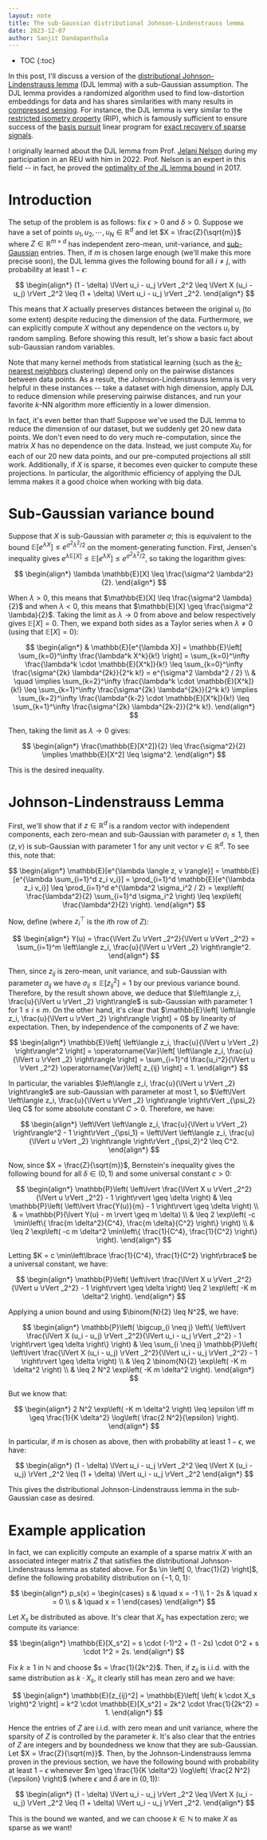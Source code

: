 ```yaml
---
layout: note
title: The sub-Gaussian distributional Johnson-Lindenstrauss lemma 
date: 2023-12-07
author: Sanjit Dandapanthula
---
```


- TOC
{:toc}

In this post, I'll discuss a version of the [distributional Johnson-Lindenstrauss lemma](https://en.wikipedia.org/wiki/Johnson%E2%80%93Lindenstrauss_lemma) (DJL lemma) with a sub-Gaussian assumption. The DJL lemma provides a randomized algorithm used to find low-distortion embeddings for data and has shares similarities with many results in [compressed sensing](https://en.wikipedia.org/wiki/Compressed_sensing). For instance, the DJL lemma is very similar to the [restricted isometry property](https://en.wikipedia.org/wiki/Restricted_isometry_property) (RIP), which is famously sufficient to ensure success of the [basis pursuit](https://en.wikipedia.org/wiki/Basis_pursuit) linear program for [exact recovery of sparse signals](https://arxiv.org/pdf/math/0410542.pdf).

I originally learned about the DJL lemma from Prof. [Jelani Nelson](https://people.eecs.berkeley.edu/~minilek/) during my participation in an REU with him in 2022. Prof. Nelson is an expert in this field -- in fact, he proved the [optimality of the JL lemma bound](https://arxiv.org/pdf/1609.02094.pdf) in 2017.

# Introduction

The setup of the problem is as follows: fix $\epsilon > 0$ and $\delta > 0$. Suppose we have a set of points $u_1, u_2, \cdots, u_N \in \mathbb{R}^d$ and let $X = \frac{Z}{\sqrt{m}}$ where $Z \in \mathbb{R}^{m \times d}$ has independent zero-mean, unit-variance, and [sub-Gaussian](https://en.wikipedia.org/wiki/Sub-Gaussian_distribution) entries. Then, if $m$ is chosen large enough (we'll make this more precise soon), the DJL lemma gives the following bound for all $i \neq j$, with probability at least $1 - \epsilon$:

$$
\begin{align*}
    (1 - \delta) \lVert u_i - u_j \rVert _2^2 \leq \lVert X (u_i - u_j) \rVert _2^2 \leq (1 + \delta) \lVert u_i - u_j \rVert _2^2.
\end{align*}
$$

This means that $X$ actually preserves distances between the original $u_i$ (to some extent) despite reducing the dimension of the data. Furthermore, we can explicitly compute $X$ without any dependence on the vectors $u_i$ by random sampling. Before showing this result, let's show a basic fact about sub-Gaussian random variables.

Note that many kernel methods from statistical learning (such as the [$k$-nearest neighbors](https://en.wikipedia.org/wiki/K-nearest_neighbors_algorithm) clustering) depend only on the pairwise distances between data points. As a result, the Johnson-Lindenstrauss lemma is very helpful in these instances -- take a dataset with high dimension, apply DJL to reduce dimension while preserving pairwise distances, and run your favorite $k$-NN algorithm more efficiently in a lower dimension.

In fact, it's even better than that! Suppose we've used the DJL lemma to reduce the dimension of our dataset, but we suddenly get 20 new data points. We don't even need to do very much re-computation, since the matrix $X$ has no dependence on the data. Instead, we just compute $X u_i$ for each of our 20 new data points, and our pre-computed projections all still work. Additionally, if $X$ is sparse, it becomes even quicker to compute these projections. In particular, the algorithmic efficiency of applying the DJL lemma makes it a good choice when working with big data.

# Sub-Gaussian variance bound

Suppose that $X$ is sub-Gaussian with parameter $\sigma$; this is equivalent to the bound $\mathbb{E}[e^{\lambda X}] \leq e^{\sigma^2 \lambda^2 / 2}$ on the moment-generating function. First, Jensen's inequality gives $e^{\lambda \mathbb{E}[X]} \leq \mathbb{E}[e^{\lambda X}] \leq e^{\sigma^2 \lambda^2 / 2}$, so taking the logarithm gives:

$$
\begin{align*}
    \lambda \mathbb{E}[X] \leq \frac{\sigma^2 \lambda^2}{2}.
\end{align*}
$$

When $\lambda > 0$, this means that $\mathbb{E}[X] \leq \frac{\sigma^2 \lambda}{2}$ and when $\lambda < 0$, this means that $\mathbb{E}[X] \geq \frac{\sigma^2 \lambda}{2}$. Taking the limit as $\lambda \to 0$ from above and below respectively gives $\mathbb{E}[X] = 0$. Then, we expand both sides as a Taylor series when $\lambda \neq 0$ (using that $\mathbb{E}[X] = 0$):

$$
\begin{align*}
     & \mathbb{E}[e^{\lambda X}]
    = \mathbb{E}\left[ \sum_{k=0}^\infty \frac{\lambda^k X^k}{k!} \right]
    = \sum_{k=0}^\infty \frac{\lambda^k \cdot \mathbb{E}[X^k]}{k!}
    \leq \sum_{k=0}^\infty \frac{\sigma^{2k} \lambda^{2k}}{2^k k!}
    = e^{\sigma^2 \lambda^2 / 2}                                                   \\
     & \quad \implies \sum_{k=2}^\infty \frac{\lambda^k \cdot \mathbb{E}[X^k]}{k!}
    \leq \sum_{k=1}^\infty \frac{\sigma^{2k} \lambda^{2k}}{2^k k!}
    \implies \sum_{k=2}^\infty \frac{\lambda^{k-2} \cdot \mathbb{E}[X^k]}{k!}
    \leq \sum_{k=1}^\infty \frac{\sigma^{2k} \lambda^{2k-2}}{2^k k!}.
\end{align*}
$$

Then, taking the limit as $\lambda \to 0$ gives:

$$
\begin{align*}
    \frac{\mathbb{E}[X^2]}{2} \leq \frac{\sigma^2}{2}
    \implies \mathbb{E}[X^2] \leq \sigma^2.
\end{align*}
$$

This is the desired inequality.

# Johnson-Lindenstrauss Lemma

First, we'll show that if $z \in \mathbb{R}^d$ is a random vector with independent components, each zero-mean and sub-Gaussian with parameter $\sigma_i \leq 1$, then $\langle z, v \rangle$ is sub-Gaussian with parameter 1 for any unit vector $v \in \mathbb{R}^d$. To see this, note that:

$$
\begin{align*}
    \mathbb{E}[e^{\lambda \langle z, v \rangle}]
    = \mathbb{E}[e^{\lambda \sum_{i=1}^d z_i v_i}]
    = \prod_{i=1}^d \mathbb{E}[e^{\lambda z_i v_i}]
    \leq \prod_{i=1}^d e^{\lambda^2 \sigma_i^2 / 2}
    = \exp\left( \frac{\lambda^2}{2} \sum_{i=1}^d \sigma_i^2 \right)
    \leq \exp\left( \frac{\lambda^2}{2} \right).
\end{align*}
$$

Now, define (where $z_i^\top$ is the $i$th row of $Z$):

$$
\begin{align*}
    Y(u) = \frac{\lVert Zu \rVert _2^2}{\lVert u \rVert _2^2} = \sum_{i=1}^m \left\langle z_i, \frac{u}{\lVert u \rVert _2} \right\rangle^2.
\end{align*}
$$

Then, since $z_{ij}$ is zero-mean, unit variance, and sub-Gaussian with parameter $\sigma_{ij}$ we have $\sigma_{ij} \leq \mathbb{E}[z_{ij}^2] = 1$ by our previous variance bound. Therefore, by the result shown above, we deduce that $\left\langle z_i, \frac{u}{\lVert u \rVert _2} \right\rangle$ is sub-Gaussian with parameter 1 for $1 \leq i \leq m$. On the other hand, it's clear that $\mathbb{E}\left[ \left\langle z_i, \frac{u}{\lVert u \rVert _2} \right\rangle \right] = 0$ by linearity of expectation. Then, by independence of the components of $Z$ we have:

$$
\begin{align*}
    \mathbb{E}\left[ \left\langle z_i, \frac{u}{\lVert u \rVert _2} \right\rangle^2 \right]
    = \operatorname{Var}\left[ \left\langle z_i, \frac{u}{\lVert u \rVert _2} \right\rangle \right]
    = \sum_{i=1}^d \frac{u_i^2}{\lVert u \rVert _2^2} \operatorname{Var}\left[ z_{ij} \right]
    = 1.
\end{align*}
$$

In particular, the variables $\left\langle z_i, \frac{u}{\lVert u \rVert _2} \right\rangle$ are sub-Gaussian with parameter at most 1, so $\left\lVert \left\langle z_i, \frac{u}{\lVert u \rVert _2} \right\rangle \right\rVert _{\psi_2} \leq C$ for some absolute constant $C > 0$. Therefore, we have:

$$
\begin{align*}
    \left\lVert \left\langle z_i, \frac{u}{\lVert u \rVert _2} \right\rangle^2 - 1 \right\rVert _{\psi_1}
    = \left\lVert \left\langle z_i, \frac{u}{\lVert u \rVert _2} \right\rangle \right\rVert _{\psi_2}^2
    \leq C^2.
\end{align*}
$$

Now, since $X = \frac{Z}{\sqrt{m}}$, Bernstein's inequality gives the following bound for all $\delta \in (0, 1)$ and some universal constant $c > 0$:

$$
\begin{align*}
    \mathbb{P}\left( \left\lvert \frac{\lVert X u \rVert _2^2}{\lVert u \rVert _2^2} - 1 \right\rvert \geq \delta \right)
     & \leq \mathbb{P}\left( \left\lvert \frac{Y(u)}{m} - 1 \right\rvert \geq \delta \right)          \\
     & = \mathbb{P}(\lvert Y(u) - m \rvert \geq m \delta)                                             \\
     & \leq 2 \exp\left( -c \min\left\{ \frac{m \delta^2}{C^4}, \frac{m \delta}{C^2} \right\} \right) \\
     & \leq 2 \exp\left( -c m \delta^2 \min\left\{ \frac{1}{C^4}, \frac{1}{C^2} \right\} \right).
\end{align*}
$$

Letting $K = c \min\left\lbrace \frac{1}{C^4}, \frac{1}{C^2} \right\rbrace$ be a universal constant, we have:

$$
\begin{align*}
    \mathbb{P}\left( \left\lvert \frac{\lVert X u \rVert _2^2}{\lVert u \rVert _2^2} - 1 \right\rvert \geq \delta \right)
    \leq 2 \exp\left( -K m \delta^2 \right).
\end{align*}
$$

Applying a union bound and using $\binom{N}{2} \leq N^2$, we have:

$$
\begin{align*}
    \mathbb{P}\left( \bigcup_{i \neq j} \left\{ \left\lvert \frac{\lVert X (u_i - u_j) \rVert _2^2}{\lVert u_i - u_j \rVert _2^2} - 1 \right\rvert \geq \delta \right\} \right)
     & \leq \sum_{i \neq j} \mathbb{P}\left( \left\lvert \frac{\lVert X (u_i - u_j) \rVert _2^2}{\lVert u_i - u_j \rVert _2^2} - 1 \right\rvert \geq \delta \right) \\
     & \leq 2 \binom{N}{2} \exp\left( -K m \delta^2 \right)                                                                                                       \\
     & \leq 2 N^2 \exp\left( -K m \delta^2 \right).
\end{align*}
$$

But we know that:

$$
\begin{align*}
    2 N^2 \exp\left( -K m \delta^2 \right) \leq \epsilon
    \iff m \geq \frac{1}{K \delta^2} \log\left( \frac{2 N^2}{\epsilon} \right).
\end{align*}
$$

In particular, if $m$ is chosen as above, then with probability at least $1 - \epsilon$, we have:

$$
\begin{align*}
    (1 - \delta) \lVert u_i - u_j \rVert _2^2 \leq \lVert X (u_i - u_j) \rVert _2^2 \leq (1 + \delta) \lVert u_i - u_j \rVert _2^2
\end{align*}
$$

This gives the distributional Johnson-Lindenstrauss lemma in the sub-Gaussian case as desired.

# Example application

In fact, we can explicitly compute an example of a sparse matrix $X$ with an associated integer matrix $Z$ that satisfies the distributional Johnson-Lindenstrauss lemma as stated above. For $s \in \left[ 0, \frac{1}{2} \right]$, define the following probability distribution on $\{ -1, 0, 1 \}$:

$$
\begin{align*}
    p_s(x)
    = \begin{cases}
          s      & \quad x = -1 \\
          1 - 2s & \quad x = 0  \\
          s      & \quad x = 1
      \end{cases}
\end{align*}
$$

Let $X_s$ be distributed as above. It's clear that $X_s$ has expectation zero; we compute its variance:

$$
\begin{align*}
    \mathbb{E}[X_s^2]
    = s \cdot (-1)^2 + (1 - 2s) \cdot 0^2 + s \cdot 1^2
    = 2s.
\end{align*}
$$

Fix $k \geq 1$ in $\mathbb{N}$ and choose $s = \frac{1}{2k^2}$. Then, if $z_{ij}$ is i.i.d. with the same distribution as $k \cdot X_s$, it clearly still has mean zero and we have:

$$
\begin{align*}
    \mathbb{E}[z_{ij}^2]
    = \mathbb{E}\left[ \left( k \cdot X_s \right)^2 \right]
    = k^2 \cdot \mathbb{E}[X_s^2]
    = 2k^2 \cdot \frac{1}{2k^2}
    = 1.
\end{align*}
$$

Hence the entries of $Z$ are i.i.d. with zero mean and unit variance, where the sparsity of $Z$ is controlled by the parameter $k$. It's also clear that the entries of $Z$ are integers and by boundedness we know that they are sub-Gaussian. Let $X = \frac{Z}{\sqrt{m}}$. Then, by the Johnson-Lindenstrauss lemma proven in the previous section, we have the following bound with probability at least $1 - \epsilon$ whenever $m \geq \frac{1}{K \delta^2} \log\left( \frac{2 N^2}{\epsilon} \right)$ (where $\epsilon$ and $\delta$ are in $(0, 1)$):

$$
\begin{align*}
    (1 - \delta) \lVert u_i - u_j \rVert _2^2 \leq \lVert X (u_i - u_j) \rVert _2^2 \leq (1 + \delta) \lVert u_i - u_j \rVert _2^2.
\end{align*}
$$

This is the bound we wanted, and we can choose $k \in \mathbb{N}$ to make $X$ as sparse as we want!

